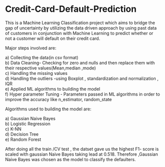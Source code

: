 # Credit-Card-Default-Prediction
This is a Machine Learning Classification project which aims to bridge the gap of uncertainty by utilizing the data driven approach by using past data of customers in conjunction with Machine Learning to predict whether or not a customer will default on their credit card.

Major steps involved are:

a) Collecting the data(in csv format)       
b) Data Cleaning- Checking for zero and nulls and then replace them with their respective values(Mean,median ,mode)           
c) Handling the missing values  
d) Handling the outliers -using Boxplot , standardization and normalization , IQR    
e) Applied ML algorithms to building the model               
f) Hyper parameter Tuning - Parameters passed in ML algorithms in order to improve the accuracy like n_estimator, random_state

Algorithms used to building the model are: 

a) Gaussian Naive Bayes                                                                                                                   
b) Logistic Regression                                                                                                                     
c) K-NN                                                                                                                                   
d) Decision Tree                                                                                                                           
e) Random Forest

After doing all the train /CV test , the datset gave us the highest F1- score is scaled with gaussian Naive Bayes taking lead at 0.518.
Therefore ,Gaussian Naive Bayes was chosen as the model to classify the defaulters.
